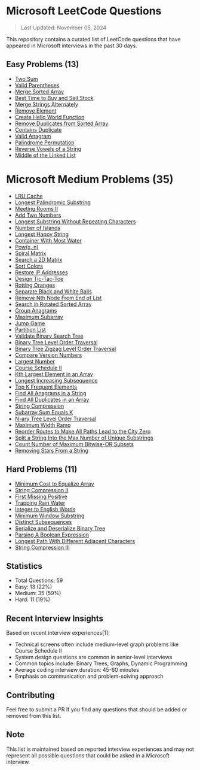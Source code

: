 # Microsoft LeetCode Questions

> Last Updated: November 05, 2024

This repository contains a curated list of LeetCode questions that have appeared in Microsoft interviews in the past 30 days.

## Easy Problems (13)

- [Two Sum](https://leetcode.com/problems/two-sum/)
- [Valid Parentheses](https://leetcode.com/problems/valid-parentheses/)
- [Merge Sorted Array](https://leetcode.com/problems/merge-sorted-array/)
- [Best Time to Buy and Sell Stock](https://leetcode.com/problems/best-time-to-buy-and-sell-stock/)
- [Merge Strings Alternately](https://leetcode.com/problems/merge-strings-alternately/)
- [Remove Element](https://leetcode.com/problems/remove-element/)
- [Create Hello World Function](https://leetcode.com/problems/create-hello-world-function/)
- [Remove Duplicates from Sorted Array](https://leetcode.com/problems/remove-duplicates-from-sorted-array/)
- [Contains Duplicate](https://leetcode.com/problems/contains-duplicate/)
- [Valid Anagram](https://leetcode.com/problems/valid-anagram/)
- [Palindrome Permutation](https://leetcode.com/problems/palindrome-permutation/)
- [Reverse Vowels of a String](https://leetcode.com/problems/reverse-vowels-of-string/)
- [Middle of the Linked List](https://leetcode.com/problems/middle-of-the-linked-list/)

# Microsoft Medium Problems (35)

- [LRU Cache](https://leetcode.com/problems/lru-cache/)
- [Longest Palindromic Substring](https://leetcode.com/problems/longest-palindromic-substring/)
- [Meeting Rooms II](https://leetcode.com/problems/meeting-rooms-ii/)
- [Add Two Numbers](https://leetcode.com/problems/add-two-numbers/)
- [Longest Substring Without Repeating Characters](https://leetcode.com/problems/longest-substring-without-repeating-characters/)
- [Number of Islands](https://leetcode.com/problems/number-of-islands/)
- [Longest Happy String](https://leetcode.com/problems/longest-happy-string/)
- [Container With Most Water](https://leetcode.com/problems/container-with-most-water/)
- [Pow(x, n)](https://leetcode.com/problems/powx-n/)
- [Spiral Matrix](https://leetcode.com/problems/spiral-matrix/)
- [Search a 2D Matrix](https://leetcode.com/problems/search-a-2d-matrix/)
- [Sort Colors](https://leetcode.com/problems/sort-colors/)
- [Restore IP Addresses](https://leetcode.com/problems/restore-ip-addresses/)
- [Design Tic-Tac-Toe](https://leetcode.com/problems/design-tic-tac-toe/)
- [Rotting Oranges](https://leetcode.com/problems/rotting-oranges/)
- [Separate Black and White Balls](https://leetcode.com/problems/separate-black-and-white-balls/)
- [Remove Nth Node From End of List](https://leetcode.com/problems/remove-nth-node-from-end-of-list/)
- [Search in Rotated Sorted Array](https://leetcode.com/problems/search-in-rotated-sorted-array/)
- [Group Anagrams](https://leetcode.com/problems/group-anagrams/)
- [Maximum Subarray](https://leetcode.com/problems/maximum-subarray/)
- [Jump Game](https://leetcode.com/problems/jump-game/)
- [Partition List](https://leetcode.com/problems/partition-list/)
- [Validate Binary Search Tree](https://leetcode.com/problems/validate-binary-search-tree/)
- [Binary Tree Level Order Traversal](https://leetcode.com/problems/binary-tree-level-order-traversal/)
- [Binary Tree Zigzag Level Order Traversal](https://leetcode.com/problems/binary-tree-zigzag-level-order-traversal/)
- [Compare Version Numbers](https://leetcode.com/problems/compare-version-numbers/)
- [Largest Number](https://leetcode.com/problems/largest-number/)
- [Course Schedule II](https://leetcode.com/problems/course-schedule-ii/)
- [Kth Largest Element in an Array](https://leetcode.com/problems/kth-largest-element-in-an-array/)
- [Longest Increasing Subsequence](https://leetcode.com/problems/longest-increasing-subsequence/)
- [Top K Frequent Elements](https://leetcode.com/problems/top-k-frequent-elements/)
- [Find All Anagrams in a String](https://leetcode.com/problems/find-all-anagrams-in-a-string/)
- [Find All Duplicates in an Array](https://leetcode.com/problems/find-all-duplicates-in-an-array/)
- [String Compression](https://leetcode.com/problems/string-compression/)
- [Subarray Sum Equals K](https://leetcode.com/problems/subarray-sum-equals-k/)
- [N-ary Tree Level Order Traversal](https://leetcode.com/problems/n-ary-tree-level-order-traversal/)
- [Maximum Width Ramp](https://leetcode.com/problems/maximum-width-ramp/)
- [Reorder Routes to Make All Paths Lead to the City Zero](https://leetcode.com/problems/reorder-routes-to-make-all-paths-lead-to-the-city-zero/)
- [Split a String Into the Max Number of Unique Substrings](https://leetcode.com/problems/split-a-string-into-the-max-number-of-unique-substrings/)
- [Count Number of Maximum Bitwise-OR Subsets](https://leetcode.com/problems/count-number-of-maximum-bitwise-or-subsets/)
- [Removing Stars From a String](https://leetcode.com/problems/removing-stars-from-a-string/)

## Hard Problems (11)

- [Minimum Cost to Equalize Array](https://leetcode.com/problems/minimum-cost-to-equalize-array/)
- [String Compression II](https://leetcode.com/problems/string-compression-ii/)
- [First Missing Positive](https://leetcode.com/problems/first-missing-positive/)
- [Trapping Rain Water](https://leetcode.com/problems/trapping-rain-water/)
- [Integer to English Words](https://leetcode.com/problems/integer-to-english-words/)
- [Minimum Window Substring](https://leetcode.com/problems/minimum-window-substring/)
- [Distinct Subsequences](https://leetcode.com/problems/distinct-subsequences/)
- [Serialize and Deserialize Binary Tree](https://leetcode.com/problems/serialize-and-deserialize-binary-tree/)
- [Parsing A Boolean Expression](https://leetcode.com/problems/parsing-a-boolean-expression/)
- [Longest Path With Different Adjacent Characters](https://leetcode.com/problems/longest-path-with-different-adjacent-characters/)
- [String Compression III](https://leetcode.com/problems/string-compression-iii/)

## Statistics

- Total Questions: 59
- Easy: 13 (22%)
- Medium: 35 (59%)
- Hard: 11 (19%)

## Recent Interview Insights

Based on recent interview experiences[1]:
- Technical screens often include medium-level graph problems like Course Schedule II
- System design questions are common in senior-level interviews
- Common topics include: Binary Trees, Graphs, Dynamic Programming
- Average coding interview duration: 45-60 minutes
- Emphasis on communication and problem-solving approach

## Contributing

Feel free to submit a PR if you find any questions that should be added or removed from this list.

## Note

This list is maintained based on reported interview experiences and may not represent all possible questions that could be asked in a Microsoft interview.
